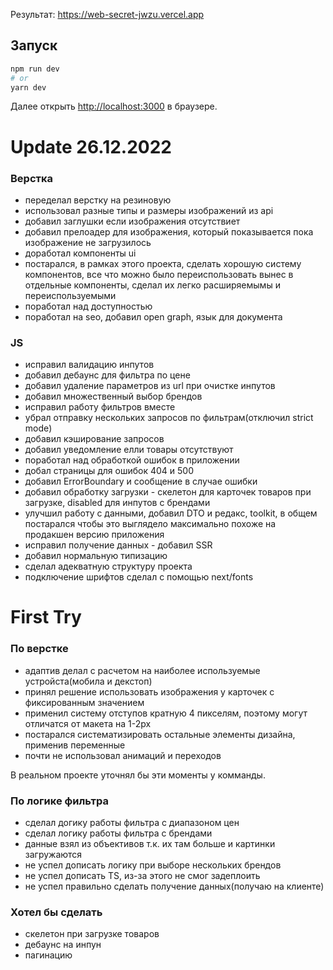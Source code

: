 Результат: https://web-secret-jwzu.vercel.app

## Запуск

```bash
npm run dev
# or
yarn dev
```

Далее открыть [http://localhost:3000](http://localhost:3000) в браузере.

# Update 26.12.2022
### Верстка
- переделал верстку на резиновую
- использовал разные типы и размеры изображений из api
- добавил заглушки если изображения отсутствиет
- добавил прелоадер для изображения, который показывается пока изображение не загрузилось
- доработал компоненты ui
- постарался, в рамках этого проекта, сделать хорошую систему компонентов, все что можно было переиспользовать вынес в отдельные компоненты, сделал их легко расширяемымы и переиспользуемыми
- поработал над доступностью
- поработал на seo, добавил open graph, язык для документа

### JS
- исправил валидацию инпутов
- добавил дебаунс для фильтра по цене 
- добавил удаление параметров из url при очистке инпутов 
- добавил множественный выбор брендов
- исправил работу фильтров вместе
- убрал отправку нескольких запросов по фильтрам(отключил strict mode)
- добавил кэширование запросов
- добавил уведомление елли товары отсутствуют
- поработал над обработкой ошибок в приложении 
- добал страницы для ошибок 404 и 500
- добавил ErrorBoundary и сообщение в случае ошибки
- добавил обработку загрузки - скелетон для карточек товаров при загрузке, disabled для инпутов с брендами
- улучшил работу с данными, добавил DTO и редакс, toolkit, в общем постарался чтобы это выглядело максимально похоже на продакшен версию приложения
- исправил получение данных - добавил SSR
- добавил нормальную типизацию
- сделал адекватную структуру проекта
- подключение шрифтов сделал с помощью next/fonts

# First Try
### По верстке
- адаптив делал с расчетом на наиболее используемые устройста(мобила и декстоп)
- принял решение использовать изображения у карточек с фиксированным значением
- применил систему отступов кратную 4 пикселям, поэтому могут отличатся от макета на 1-2px
- постарался систематизировать остальные элементы дизайна, применив переменные
- почти не использовал анимаций и переходов

В реальном проекте уточнял бы эти моменты у комманды.


### По логике фильтра
- сделал догику работы фильтра с диапазоном цен
- сделал логику работы фильтра с брендами
- данные взял из объективов т.к. их там больше и картинки загружаются
- не успел дописать логику при выборе нескольких брендов
- не успел дописать TS, из-за этого не смог задеплоить
- не успел правильно сделать получение данных(получаю на клиенте)


### Хотел бы сделать
- скелетон при загрузке товаров
- дебаунс на инпун
- пагинацию
















